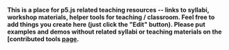 **This is a place for p5.js related teaching resources -- links to syllabi, workshop materials, helper tools for teaching / classroom. Feel free to add things you create here (just click the "Edit" button). Please put examples and demos without related syllabi or teaching materials on the [contributed tools [page](https://github.com/lmccart/p5.js/wiki/Contributed-Tools,-Projects,-Demos).**